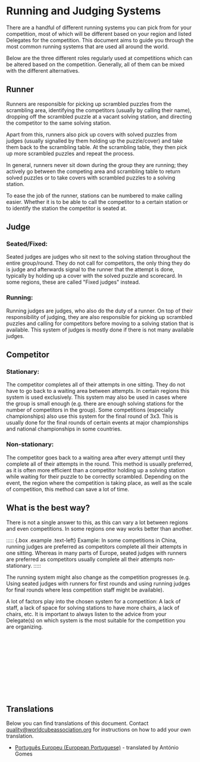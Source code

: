 # Running and Judging Systems

There are a handful of different running systems you can pick from for your competition, most of which will be different based on your region and listed Delegates for the competition. This document aims to guide you through the most common running systems that are used all around the world.

Below are the three different roles regularly used at competitions which can be altered based on the competition. Generally, all of them can be mixed with the different alternatives.

## Runner

Runners are responsible for picking up scrambled puzzles from the scrambling area, identifying the competitors (usually by calling their name), dropping off the scrambled puzzle at a vacant solving station, and directing the competitor to the same solving station.

Apart from this, runners also pick up covers with solved puzzles from judges (usually signalled by them holding up the puzzle/cover) and take them back to the scrambling table. At the scrambling table, they then pick up more scrambled puzzles and repeat the process.

In general, runners never sit down during the group they are running; they actively go between the competing area and scrambling table to return solved puzzles or to take covers with scrambled puzzles to a solving station.

To ease the job of the runner, stations can be numbered to make calling easier. Whether it is to be able to call the competitor to a certain station or to identify the station the competitor is seated at.

## Judge

### Seated/Fixed:

Seated judges are judges who sit next to the solving station throughout the entire group/round. They do not call for competitors, the only thing they do is judge and afterwards signal to the runner that the attempt is done, typically by holding up a cover with the solved puzzle and scorecard.
In some regions, these are called "Fixed judges" instead.

### Running:

Running judges are judges, who also do the duty of a runner. On top of their responsibility of judging, they are also responsible for picking up scrambled puzzles and calling for competitors before moving to a solving station that is available. This system of judges is mostly done if there is not many available judges.

## Competitor

### Stationary:

The competitor completes all of their attempts in one sitting. They do not have to go back to a waiting area between attempts. In certain regions this system is used exclusively. This system may also be used in cases where the group is small enough (e.g. there are enough solving stations for the number of competitors in the group). Some competitions (especially championships) also use this system for the final round of 3x3. This is usually done for the final rounds of certain events at major championships and national championships in some countries.

### Non-stationary:

The competitor goes back to a waiting area after every attempt until they complete all of their attempts in the round. This method is usually preferred, as it is often more efficient than a competitor holding up a solving station while waiting for their puzzle to be correctly scrambled. Depending on the event, the region where the competition is taking place, as well as the scale of competition, this method can save a lot of time.

## What is the best way?

There is not a single answer to this, as this can vary a lot between regions and even competitions. In some regions one way works better than another.

::::: {.box .example .text-left}
Example: In some competitions in China, running judges are preferred as competitors complete all their attempts in one sitting. Whereas in many parts of Europe, seated judges with runners are preferred as competitors usually complete all their attempts non-stationary.
:::::

The running system might also change as the competition progresses (e.g. Using seated judges with runners for first rounds and using running judges for final rounds where less competition staff might be available).

A lot of factors play into the chosen system for a competition: A lack of staff, a lack of space for solving stations to have more chairs, a lack of chairs, etc. It is important to always listen to the advice from your Delegate(s) on which system is the most suitable for the competition you are organizing.

<div style="margin-top: 200px"></div>

## Translations

Below you can find translations of this document. Contact quality@worldcubeassociation.org for instructions on how to add your own translation.

- [Português Europeu (European Portuguese)](wcadoc{edudoc/organizer-guidelines/pt/running-systems.pdf}) - translated by António Gomes
